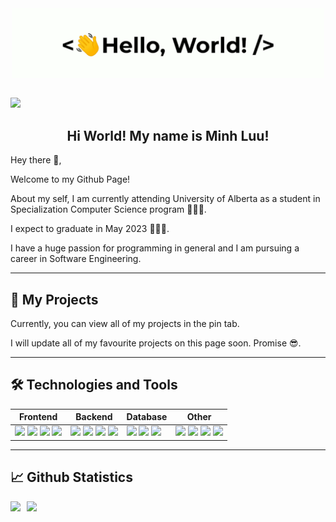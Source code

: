 <div align="center">
    <img src="assets/greetings.gif" align="center" height="" width="500" />
</div>

<!-- Contacts -->
<br />
<p align="center>
    <a href="mailto:nluu@ualberta.ca">
        <img src="https://img.shields.io/badge/mail-%23ff4343.svg?&style=for-the-badge&logo=gmail&logoColor=white" />
    </a>
</p>


<div align="center" width="200"><h2>Hi World! My name is Minh Luu!</h2></div>
<p>Hey there 👋,</p>

<p>Welcome to my Github Page!</p>

<p>About my self, I am currently attending University of Alberta as a student in Specialization Computer Science program 🧑🏻‍💻. </p>

<p>I expect to graduate in May 2023 🧑🏻‍🎓.</p>

<p>I have a huge passion for programming in general and I am pursuing a career in Software Engineering.</p>

---
## 📗 My Projects
<p>Currently, you can view all of my projects in the pin tab.</p>

<p>I will update all of my favourite projects on this page soon. Promise 😎.</p>



---
## 🛠 Technologies and Tools
<table>
    <thead>
        <tr>
            <th>Frontend</th>
            <th>Backend</th>
            <th>Database</th>
            <th>Other</th>
        </tr>
    </thead>
    <tbody>
        <tr>
            <!-- FrontEnd -->
            <td>
               <img src="https://img.shields.io/badge/TypeScript-007ACC?style=for-the-badge&logo=typescript&logoColor=white" />
               <img src="https://img.shields.io/badge/React-20232A?style=for-the-badge&logo=react&logoColor=61DAFB" />
               <img src="https://img.shields.io/badge/Vue.js-grey?style=for-the-badge&logo=vue.js" />
               <img src="https://img.shields.io/badge/Material%20UI-63C9CB?style=for-the-badge&logo=materialui&logoColor=white" />
            </td>
            <!-- BackEnd -->
            <td>
                <img src="https://img.shields.io/badge/Node.js-43853D?style=for-the-badge&logo=node.js&logoColor=white" />
                <img src="https://img.shields.io/badge/Django-red?style=for-the-badge&logo=django&logoColor=black" />
                <img src="https://img.shields.io/badge/Express.js-404D59?style=for-the-badge&logo=express" />
                <img src="https://img.shields.io/badge/Spring%20Boot-67AA3C?style=for-the-badge&logo=springboot&logoColor=white" />
            </td>
            <!-- Database -->
            <td>
                <img src="https://img.shields.io/badge/MySQL-42759C?style=for-the-badge&logo=mysql&logoColor=white" />
                <img src="https://img.shields.io/badge/PostgreSQL-316192?style=for-the-badge&logo=postgresql&logoColor=white" />
                <img src="https://img.shields.io/badge/MongoDB-273141?style=for-the-badge&logo=MongoDB&logoColor=#47A248" />
            </td>
            <!-- Other -->
            <td>
                <img src="https://img.shields.io/badge/JavaScript-F7DF1E?style=for-the-badge&logo=JavaScript&logoColor=black" /> 
                <img src="https://img.shields.io/badge/Python-3776AB?style=for-the-badge&logo=python&logoColor=black" /> 
                <img src="https://img.shields.io/badge/Java-007396?style=for-the-badge&logo=java&logoColor=black" />
                <img src="https://img.shields.io/badge/Docker-F7F7F7?style=for-the-badge&logo=docker&logoColor=61DAFB" />
            </td>
        </tr>
    </tbody>
</table>

---
## 📈 Github Statistics
<div style="display: flex; flex-direction: row; align-items: flex-start; gap: 10px">
<img align="center" src="https://github-readme-stats.vercel.app/api/top-langs/?username=nluu175&show_icons=true" />

<img align="center" src="https://github-readme-stats.vercel.app/api?username=nluu175&show_icons=true" />
</div>